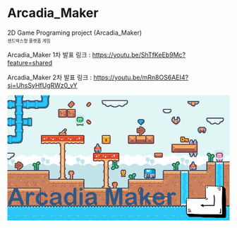 # Arcadia_Maker
2D Game Programing project (Arcadia_Maker)
<br/><small style="font-size:10px;">샌드박스형 플랫폼 게임</small>


Arcadia_Maker 1차 발표 링크 : https://youtu.be/ShTfKeEb9Mc?feature=shared

Arcadia_Maker 2차 발표 링크 : https://youtu.be/mRn8OS6AEI4?si=UhsSyHfUgRWz0_vY

![Arcadia_Maker_main_img](src/asset/kenney_pixel-platformer/SampleB2.png)


